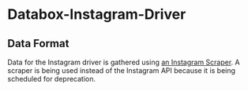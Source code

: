 # Databox-Instagram-Driver
## Data Format
Data for the Instagram driver is gathered using [an Instagram Scraper](https://github.com/rarcega/instagram-scraper).
A scraper is being used instead of the Instagram API because it is being scheduled for deprecation.
